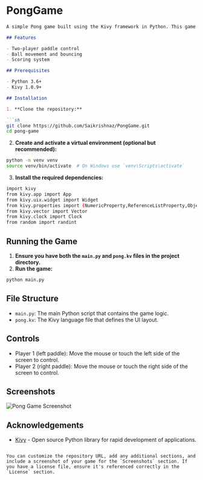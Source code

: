 # PongGame
```markdown
A simple Pong game built using the Kivy framework in Python. This game simulates the classic Pong game where two players control paddles to hit the ball back and forth.

## Features

- Two-player paddle control
- Ball movement and bouncing
- Scoring system

## Prerequisites

- Python 3.6+
- Kivy 1.0.9+

## Installation

1. **Clone the repository:**

```sh
git clone https://github.com/Saikrishnaz/PongGame.git
cd pong-game
```

2. **Create and activate a virtual environment (optional but recommended):**

```sh
python -m venv venv
source venv/bin/activate  # On Windows use `venv\Scripts\activate`
```

3. **Install the required dependencies:**

```sh
import kivy
from kivy.app import App
from kivy.uix.widget import Widget
from kivy.properties import (NumericProperty,ReferenceListProperty,ObjectProperty)
from kivy.vector import Vector
from kivy.clock import Clock
from random import randint
```

## Running the Game

1. **Ensure you have both the `main.py` and `pong.kv` files in the project directory.**
2. **Run the game:**

```sh
python main.py
```

## File Structure

- `main.py`: The main Python script that contains the game logic.
- `pong.kv`: The Kivy language file that defines the UI layout.

## Controls

- Player 1 (left paddle): Move the mouse or touch the left side of the screen to control.
- Player 2 (right paddle): Move the mouse or touch the right side of the screen to control.

## Screenshots

![Pong Game Screenshot](![image](https://github.com/user-attachments/assets/6ede9852-f400-43f4-a986-f5af08731fef))

## Acknowledgements

- [Kivy](https://kivy.org/) - Open source Python library for rapid development of applications.
```

You can customize the repository URL, add any additional sections, and include a screenshot of your game for the `Screenshots` section. If you have a license file, ensure it's referenced correctly in the `License` section.
